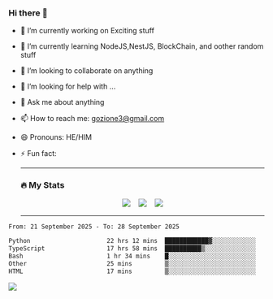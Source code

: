 ### Hi there 👋

<!--
**charlieScript/charlieScript** is a ✨ _special_ ✨ repository because its `README.md` (this file) appears on your GitHub profile.

Here are some ideas to get you started: -->

- 🔭 I’m currently working on Exciting stuff
- 🌱 I’m currently learning NodeJS,NestJS, BlockChain, and oother random stuff
- 👯 I’m looking to collaborate on anything
- 🤔 I’m looking for help with ...
- 💬 Ask me about anything
- 📫 How to reach me: gozione3@gmail.com
- 😄 Pronouns: HE/HIM
- ⚡ Fun fact:


  ---

  ### :fire: My Stats

  <div id="stats" align="center">
  <img src="http://github-readme-streak-stats.herokuapp.com?user=charlieScript&theme=dark&date_format=M%20j%5B%2C%20Y%5D" />&nbsp;&nbsp;&nbsp;
  <img src="https://github-readme-stats.vercel.app/api/top-langs/?username=charlieScript&layout=compact&theme=vision-friendly-dark"/>&nbsp;&nbsp;&nbsp;
  <img src="https://github-readme-stats.vercel.app/api?username=charlieScript&show_icons=true&theme=radical"/>
  </div>

  ---



<!--START_SECTION:waka-->

```txt
From: 21 September 2025 - To: 28 September 2025

Python                     22 hrs 12 mins  ████████████▓░░░░░░░░░░░░   51.08 %
TypeScript                 17 hrs 58 mins  ██████████▒░░░░░░░░░░░░░░   41.34 %
Bash                       1 hr 34 mins    █░░░░░░░░░░░░░░░░░░░░░░░░   03.61 %
Other                      25 mins         ▒░░░░░░░░░░░░░░░░░░░░░░░░   00.98 %
HTML                       17 mins         ▒░░░░░░░░░░░░░░░░░░░░░░░░   00.69 %
```

<!--END_SECTION:waka-->
![](https://komarev.com/ghpvc/?username=charlieScript)
